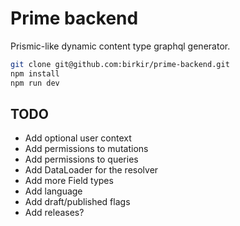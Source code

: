 # Prime backend

Prismic-like dynamic content type graphql generator.

```bash
git clone git@github.com:birkir/prime-backend.git
npm install
npm run dev
```

## TODO

 - Add optional user context
 - Add permissions to mutations
 - Add permissions to queries
 - Add DataLoader for the resolver
 - Add more Field types
 - Add language
 - Add draft/published flags
 - Add releases?
